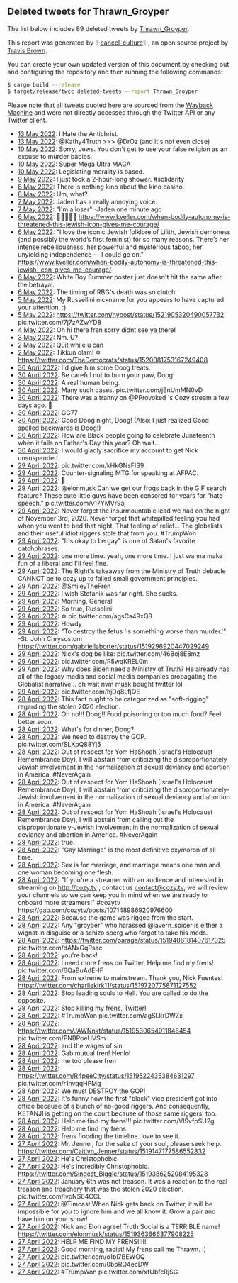 ## Deleted tweets for Thrawn_Groyper

The list below includes 89 deleted tweets by
[Thrawn_Groyper](https://twitter.com/Thrawn_Groyper).



This report was generated by ✨[cancel-culture](https://github.com/travisbrown/cancel-culture)✨,
an open source project by [Travis Brown](https://twitter.com/travisbrown).

You can create your own updated version of this document by checking out and configuring the
repository and then running the following commands:

```bash
$ cargo build --release
$ target/release/twcc deleted-tweets --report Thrawn_Groyper
```

Please note that all tweets quoted here are sourced from the
[Wayback Machine](https://web.archive.org) and were not directly accessed through the Twitter API or
any Twitter client.

* [13 May 2022](https://web.archive.org/web/20220513155429/https://twitter.com/Thrawn_Groyper/status/1525142365912145921): I Hate the Antichrist. <!--1525142365912145921-->
* [13 May 2022](https://web.archive.org/web/20220513081430/https://twitter.com/Thrawn_Groyper/status/1525025222373658625): @Kathy4Truth  >>>  @DrOz  (and it's not even close) <!--1525025222373658625-->
* [10 May 2022](https://web.archive.org/web/20220510214431/https://twitter.com/Thrawn_Groyper/status/1524143224385855489): Sorry, Jews. You don't get to use your false religion as an excuse to murder babies. <!--1524143224385855489-->
* [10 May 2022](https://web.archive.org/web/20220510191503/https://twitter.com/Thrawn_Groyper/status/1524105583720284161): Super Mega Ultra MAGA <!--1524105583720284161-->
* [10 May 2022](https://web.archive.org/web/20220510184125/https://twitter.com/Thrawn_Groyper/status/1524096600456548355): Legislating morality is based. <!--1524096600456548355-->
* [ 9 May 2022](https://web.archive.org/web/20220509164208/https://twitter.com/Thrawn_Groyper/status/1523704729414807553): I just took a 2-hour-long shower.  #solidarity <!--1523704729414807553-->
* [ 8 May 2022](https://web.archive.org/web/20220508194916/https://twitter.com/Thrawn_Groyper/status/1523388958360895488): There is nothing kino about the kino casino. <!--1523388958360895488-->
* [ 8 May 2022](https://web.archive.org/web/20220508155030/https://twitter.com/Thrawn_Groyper/status/1523329231253434368): Um, what? <!--1523329231253434368-->
* [ 7 May 2022](https://web.archive.org/web/20220507161432/https://twitter.com/Thrawn_Groyper/status/1522973008167845889): Jaden has a really annoying voice. <!--1522973008167845889-->
* [ 7 May 2022](https://web.archive.org/web/20220507055926/https://twitter.com/Thrawn_Groyper/status/1522818178145042433): "I'm a loser" -Jaden one minute ago <!--1522818178145042433-->
* [ 6 May 2022](https://web.archive.org/web/20220506172504/https://twitter.com/Thrawn_Groyper/status/1522628467795369988): 🤮🤮🤮🤮🤮 https://www.kveller.com/when-bodily-autonomy-is-threatened-this-jewish-icon-gives-me-courage/ <!--1522628467795369988-->
* [ 6 May 2022](https://web.archive.org/web/20220506172257/https://twitter.com/Thrawn_Groyper/status/1522627920166072320): "I love the iconic Jewish folklore of Lilith, Jewish demoness (and possibly the world’s first feminist) for so many reasons. There’s her intense rebelliousness, her powerful and mysterious taboo, her unyielding independence — I could go on." https://www.kveller.com/when-bodily-autonomy-is-threatened-this-jewish-icon-gives-me-courage/ <!--1522627920166072320-->
* [ 6 May 2022](https://web.archive.org/web/20220506064328/https://twitter.com/Thrawn_Groyper/status/1522466913225433088): White Boy Summer poster just doesn't hit the same after the betrayal. <!--1522466913225433088-->
* [ 6 May 2022](https://web.archive.org/web/20220506030246/https://twitter.com/Thrawn_Groyper/status/1522411367696904192): The timing of RBG's death was so clutch. <!--1522411367696904192-->
* [ 5 May 2022](https://web.archive.org/web/20220505161127/https://twitter.com/Thrawn_Groyper/status/1522247459715661827): My Russellini nickname for you appears to have captured your attention. :) <!--1522247459715661827-->
* [ 5 May 2022](https://web.archive.org/web/20220505023113/https://twitter.com/Thrawn_Groyper/status/1522041029205057537): https://twitter.com/nypost/status/1521905320490057732  pic.twitter.com/7j7zAZwYD8 <!--1522041029205057537-->
* [ 4 May 2022](https://web.archive.org/web/20220504203802/https://twitter.com/Thrawn_Groyper/status/1521952185130655744): Oh hi there fren sorry didnt see ya there! <!--1521952185130655744-->
* [ 3 May 2022](https://web.archive.org/web/20220503191530/https://twitter.com/Thrawn_Groyper/status/1521569001750544386): Nm. U? <!--1521569001750544386-->
* [ 2 May 2022](https://web.archive.org/web/20220502222341/https://twitter.com/Thrawn_Groyper/status/1521254011705384963): Quit while u can <!--1521254011705384963-->
* [ 2 May 2022](https://web.archive.org/web/20220502222045/https://twitter.com/Thrawn_Groyper/status/1521253347214430209): Tikkun olam! ✡️ https://twitter.com/TheDemocrats/status/1520081753167249408 <!--1521253347214430209-->
* [30 April 2022](https://web.archive.org/web/20220430223637/https://twitter.com/Thrawn_Groyper/status/1520532487172153345): I'd give him some Doog treats. <!--1520532487172153345-->
* [30 April 2022](https://web.archive.org/web/20220430184039/https://twitter.com/Thrawn_Groyper/status/1520473056203923463): Be careful not to burn your paw, Doog! <!--1520473056203923463-->
* [30 April 2022](https://web.archive.org/web/20220430183812/https://twitter.com/Thrawn_Groyper/status/1520472544826044416): A real human being. <!--1520472544826044416-->
* [30 April 2022](https://web.archive.org/web/20220430181916/https://twitter.com/Thrawn_Groyper/status/1520467611749961729): Many such cases. pic.twitter.com/jEnUmMN0vD <!--1520467611749961729-->
* [30 April 2022](https://web.archive.org/web/20220430181207/https://twitter.com/Thrawn_Groyper/status/1520465933701156865): There was a tranny on  @PProvoked 's Cozy stream a few days ago. 🤮 <!--1520465933701156865-->
* [30 April 2022](https://web.archive.org/web/20220430180044/https://twitter.com/Thrawn_Groyper/status/1520462943971905537): GG77 <!--1520462943971905537-->
* [30 April 2022](https://web.archive.org/web/20220430043403/https://twitter.com/Thrawn_Groyper/status/1520259956964044800): Good Doog night, Doog! (Also: I just realized Good spelled backwards is Doog!) <!--1520259956964044800-->
* [30 April 2022](https://web.archive.org/web/20220430025304/https://twitter.com/Thrawn_Groyper/status/1520234572822159360): How are Black people going to celebrate Juneteenth when it falls on Father's Day this year? Oh wait... <!--1520234572822159360-->
* [30 April 2022](https://web.archive.org/web/20220430003344/https://twitter.com/Thrawn_Groyper/status/1520199603634810880): I would gladly sacrifice my account to get Nick unsuspended. <!--1520199603634810880-->
* [29 April 2022](https://web.archive.org/web/20220429234007/https://twitter.com/Thrawn_Groyper/status/1520185396419780613): pic.twitter.com/kHkGNsFIS9 <!--1520185396419780613-->
* [29 April 2022](https://web.archive.org/web/20220429231751/https://twitter.com/Thrawn_Groyper/status/1520180400944996355): Counter-signaling MTG for speaking at AFPAC. <!--1520180400944996355-->
* [29 April 2022](https://web.archive.org/web/20220429184808/https://twitter.com/Thrawn_Groyper/status/1520112585097494528): 🤮 <!--1520112585097494528-->
* [29 April 2022](https://web.archive.org/web/20220429180640/https://twitter.com/Thrawn_Groyper/status/1520101973206392835): @elonmusk  Can we get our frogs back in the GIF search feature? These cute little guys have been censored for years for "hate speech." pic.twitter.com/v17YMVr9aj <!--1520101973206392835-->
* [29 April 2022](https://web.archive.org/web/20220429173423/https://twitter.com/Thrawn_Groyper/status/1520092926881185793): Never forget the insurmountable lead we had on the night of November 3rd, 2020. Never forget that whitepilled feeling you had when you went to bed that night. That feeling of relief... The globalists and their useful idiot riggers stole that from you.  #TrumpWon <!--1520092926881185793-->
* [29 April 2022](https://web.archive.org/web/20220429164507/https://twitter.com/Thrawn_Groyper/status/1520081570736005120): "It's okay to be gay" is one of Satan's favorite catchphrases. <!--1520081570736005120-->
* [29 April 2022](https://web.archive.org/web/20220429154030/https://twitter.com/Thrawn_Groyper/status/1520065291039956993): one more time. yeah, one more time. I just wanna make fun of a liberal and I'll feel fine. <!--1520065291039956993-->
* [29 April 2022](https://web.archive.org/web/20220429153421/https://twitter.com/Thrawn_Groyper/status/1520063881384767488): The Right's takeaway from the Ministry of Truth debacle CANNOT be to cozy up to failed small government principles. <!--1520063881384767488-->
* [29 April 2022](https://web.archive.org/web/20220429152650/https://twitter.com/Thrawn_Groyper/status/1520061751299129344): @SmileyTheFren <!--1520061751299129344-->
* [29 April 2022](https://web.archive.org/web/20220429134627/https://twitter.com/Thrawn_Groyper/status/1520036459977314304): I wish Stefanik was far right. She sucks. <!--1520036459977314304-->
* [29 April 2022](https://web.archive.org/web/20220429134241/https://twitter.com/Thrawn_Groyper/status/1520035776645447680): Morning, General! <!--1520035776645447680-->
* [29 April 2022](https://web.archive.org/web/20220429134238/https://twitter.com/Thrawn_Groyper/status/1520035634320187393): So true, Russolini! <!--1520035634320187393-->
* [29 April 2022](https://web.archive.org/web/20220429122050/https://twitter.com/Thrawn_Groyper/status/1520015144100716544): ✡️ pic.twitter.com/agsCa49xQ8 <!--1520015144100716544-->
* [29 April 2022](https://web.archive.org/web/20220429122112/https://twitter.com/Thrawn_Groyper/status/1520014526808219648): Howdy <!--1520014526808219648-->
* [29 April 2022](https://web.archive.org/web/20220429051759/https://twitter.com/Thrawn_Groyper/status/1519908679063162880): "To destroy the fetus 'is something worse than murder.'" -St. John Chrysostom https://twitter.com/gabriellaborter/status/1519296920447029249 <!--1519908679063162880-->
* [29 April 2022](https://web.archive.org/web/20220429045904/https://twitter.com/Thrawn_Groyper/status/1519903852857810944): Nick's dog be like: pic.twitter.com/46Boj8E8mz <!--1519903852857810944-->
* [29 April 2022](https://web.archive.org/web/20220429045225/https://twitter.com/Thrawn_Groyper/status/1519902349132713984): pic.twitter.com/R5wqKREL0m <!--1519902349132713984-->
* [29 April 2022](https://web.archive.org/web/20220429045046/https://twitter.com/Thrawn_Groyper/status/1519901848811016192): Why does Biden need a Ministry of Truth? He already has all of the legacy media and social media companies propagating the Globalist narrative... oh wait nvm musk bought twitter lol <!--1519901848811016192-->
* [29 April 2022](https://web.archive.org/web/20220429044008/https://twitter.com/Thrawn_Groyper/status/1519899191379701762): pic.twitter.com/hjDq8LfjQE <!--1519899191379701762-->
* [28 April 2022](https://web.archive.org/web/20220428234227/https://twitter.com/Thrawn_Groyper/status/1519824178802831363): This fact ought to be categorized as "soft-rigging" regarding the stolen 2020 election. <!--1519824178802831363-->
* [28 April 2022](https://web.archive.org/web/20220428230923/https://twitter.com/Thrawn_Groyper/status/1519815916669833217): Oh no!!! Doog!! Food poisoning or too much food? Feel better soon. <!--1519815916669833217-->
* [28 April 2022](https://web.archive.org/web/20220428230000/https://twitter.com/Thrawn_Groyper/status/1519813518102609922): What's for dinner, Doog? <!--1519813518102609922-->
* [28 April 2022](https://web.archive.org/web/20220428225923/https://twitter.com/Thrawn_Groyper/status/1519813415174381568): We need to destroy the GOP. pic.twitter.com/SLXpQ88Yj5 <!--1519813415174381568-->
* [28 April 2022](https://web.archive.org/web/20220428223016/https://twitter.com/Thrawn_Groyper/status/1519806167245012992): Out of respect for Yom HaShoah (Israel's Holocaust Remembrance Day), I will abstain from criticizing the disproportionately Jewish involvement in the normalization of sexual deviancy and abortion in America.  #NeverAgain <!--1519806167245012992-->
* [28 April 2022](https://web.archive.org/web/20220428222918/https://twitter.com/Thrawn_Groyper/status/1519805914437623816): Out of respect for Yom HaShoah (Israel's Holocaust Remembrance Day), I will abstain from criticizing the disproportionately-Jewish involvement in the normalization of sexual deviancy and abortion in America.  #NeverAgain <!--1519805914437623816-->
* [28 April 2022](https://web.archive.org/web/20220428222820/https://twitter.com/Thrawn_Groyper/status/1519805629417852933): Out of respect for Yom HaShoah (Israel's Holocaust Remembrance Day), I will abstain from calling out the disproportionately-Jewish involvement in the normalization of sexual deviancy and abortion in America.  #NeverAgain <!--1519805629417852933-->
* [28 April 2022](https://web.archive.org/web/20220428221937/https://twitter.com/Thrawn_Groyper/status/1519803428742078466): true. <!--1519803428742078466-->
* [28 April 2022](https://web.archive.org/web/20220428220955/https://twitter.com/Thrawn_Groyper/status/1519800949275045888): "Gay Marriage" is the most definitive oxymoron of all time. <!--1519800949275045888-->
* [28 April 2022](https://web.archive.org/web/20220428220753/https://twitter.com/Thrawn_Groyper/status/1519800489927483392): Sex is for marriage, and marriage means one man and one woman becoming one flesh. <!--1519800489927483392-->
* [28 April 2022](https://web.archive.org/web/20220428220034/https://twitter.com/Thrawn_Groyper/status/1519798552133873665): "If you're a streamer with an audience and interested in streaming on  http://cozy.tv , contact us contact@cozy.tv, we will review your channels so we can keep you in mind when we are ready to onboard more streamers!"  #cozytv  https://gab.com/cozytv/posts/107148986920976600 <!--1519798552133873665-->
* [28 April 2022](https://web.archive.org/web/20220428220026/https://twitter.com/Thrawn_Groyper/status/1519797925672542211): Because the game was rigged from the start. <!--1519797925672542211-->
* [28 April 2022](https://web.archive.org/web/20220428213537/https://twitter.com/Thrawn_Groyper/status/1519791055243259904): Any "groyper" who harassed  @lavern_spicer  is either a wignat in disguise or a schizo sperg who forgot to take his meds. <!--1519791055243259904-->
* [28 April 2022](https://web.archive.org/web/20220428211917/https://twitter.com/Thrawn_Groyper/status/1519788271177539584): https://twitter.com/paraga/status/1519406181407617025  pic.twitter.com/dANxGqPsac <!--1519788271177539584-->
* [28 April 2022](https://web.archive.org/web/20220428210929/https://twitter.com/Thrawn_Groyper/status/1519785854323015681): you're back! <!--1519785854323015681-->
* [28 April 2022](https://web.archive.org/web/20220428210019/https://twitter.com/Thrawn_Groyper/status/1519783431785299975): I need more frens on Twitter. Help me find my frens! pic.twitter.com/6QaBuAdEHF <!--1519783431785299975-->
* [28 April 2022](https://web.archive.org/web/20220428194153/https://twitter.com/Thrawn_Groyper/status/1519763771522273280): From extreme to mainstream. Thank you, Nick Fuentes! https://twitter.com/charliekirk11/status/1519720775871127552 <!--1519763771522273280-->
* [28 April 2022](https://web.archive.org/web/20220428191352/https://twitter.com/Thrawn_Groyper/status/1519756634339397634): Stop leading souls to Hell. You are called to do the opposite. <!--1519756634339397634-->
* [28 April 2022](https://web.archive.org/web/20220428190712/https://twitter.com/Thrawn_Groyper/status/1519753772997689347): Stop killing my frens, Twitter! <!--1519753772997689347-->
* [28 April 2022](https://web.archive.org/web/20220428184942/https://twitter.com/Thrawn_Groyper/status/1519750681158115332): #TrumpWon  pic.twitter.com/agSLkrDWZx <!--1519750681158115332-->
* [28 April 2022](https://web.archive.org/web/20220428042904/https://twitter.com/Thrawn_Groyper/status/1519534045876703232): https://twitter.com/JAWNnkt/status/1519530654911848454  pic.twitter.com/PNBPoeUVSm <!--1519534045876703232-->
* [28 April 2022](https://web.archive.org/web/20220428040943/https://twitter.com/Thrawn_Groyper/status/1519529206438408192): and the wages of sin <!--1519529206438408192-->
* [28 April 2022](https://web.archive.org/web/20220428040855/https://twitter.com/Thrawn_Groyper/status/1519528904842743808): Gab mutual fren! Henlo! <!--1519528904842743808-->
* [28 April 2022](https://web.archive.org/web/20220428035913/https://twitter.com/Thrawn_Groyper/status/1519526464126922752): me too please fren <!--1519526464126922752-->
* [28 April 2022](https://web.archive.org/web/20220428035612/https://twitter.com/Thrawn_Groyper/status/1519525791087972352): https://twitter.com/R4peeCity/status/1519522435384631297  pic.twitter.com/r1nvqqHPMg <!--1519525791087972352-->
* [28 April 2022](https://web.archive.org/web/20220428034752/https://twitter.com/Thrawn_Groyper/status/1519522839765864454): We must DESTROY the GOP! <!--1519522839765864454-->
* [28 April 2022](https://web.archive.org/web/20220428030551/https://twitter.com/Thrawn_Groyper/status/1519512146526318592): It's funny how the first "black" vice president got into office because of a bunch of no-good riggers. And consequently, KETANJI is getting on the court because of those same riggers, too. <!--1519512146526318592-->
* [28 April 2022](https://web.archive.org/web/20220428015313/https://twitter.com/Thrawn_Groyper/status/1519494800399028224): Help me find my frens!!! pic.twitter.com/VlSvfpSU2g <!--1519494800399028224-->
* [28 April 2022](https://web.archive.org/web/20220428014825/https://twitter.com/Thrawn_Groyper/status/1519493630163042305): Help me find my frens. <!--1519493630163042305-->
* [28 April 2022](https://web.archive.org/web/20220428013633/https://twitter.com/Thrawn_Groyper/status/1519490528219435008): frens flooding the timeline. love to see it. <!--1519490528219435008-->
* [27 April 2022](https://web.archive.org/web/20220427203843/https://twitter.com/Thrawn_Groyper/status/1519415700053532674): Mr. Jenner, for the sake of your soul, please seek help. https://twitter.com/Caitlyn_Jenner/status/1519147177586552832 <!--1519415700053532674-->
* [27 April 2022](https://web.archive.org/web/20220427190257/https://twitter.com/Thrawn_Groyper/status/1519391450924044288): He's Christophobic. <!--1519391450924044288-->
* [27 April 2022](https://web.archive.org/web/20220427190151/https://twitter.com/Thrawn_Groyper/status/1519391330543230976): He's incredibly Christophobic. https://twitter.com/Singest_Biggle/status/1519386252084195328 <!--1519391330543230976-->
* [27 April 2022](https://web.archive.org/web/20220427185539/https://twitter.com/Thrawn_Groyper/status/1519389793196593153): January 6th was not treason. It was a reaction to the real treason and treachery that was the stolen 2020 election. pic.twitter.com/ivpNS64CCL <!--1519389793196593153-->
* [27 April 2022](https://web.archive.org/web/20220427183558/https://twitter.com/Thrawn_Groyper/status/1519384200171905024): @Timcast  When Nick gets back on Twitter, it will be impossible for you to ignore him and we all know it. Grow a pair and have him on your show! <!--1519384200171905024-->
* [27 April 2022](https://web.archive.org/web/20220427181736/https://twitter.com/Thrawn_Groyper/status/1519380001296207874): Nick and Elon agree! Truth Social is a TERRIBLE name! https://twitter.com/elonmusk/status/1519363666377908225 <!--1519380001296207874-->
* [27 April 2022](https://web.archive.org/web/20220427160525/https://twitter.com/Thrawn_Groyper/status/1519346830794014723): HELP ME FIND MY FRENS!!!!! <!--1519346830794014723-->
* [27 April 2022](https://web.archive.org/web/20220427152353/https://twitter.com/Thrawn_Groyper/status/1519336272191541250): Good morning, racist! My frens call me Thrawn. :) <!--1519336272191541250-->
* [27 April 2022](https://web.archive.org/web/20220427152247/https://twitter.com/Thrawn_Groyper/status/1519336153677189120): pic.twitter.com/o1bI7BEWOQ <!--1519336153677189120-->
* [27 April 2022](https://web.archive.org/web/20220427145630/https://twitter.com/Thrawn_Groyper/status/1519329580674392064): pic.twitter.com/0bpRQ4ecDW <!--1519329580674392064-->
* [27 April 2022](https://web.archive.org/web/20220427145423/https://twitter.com/Thrawn_Groyper/status/1519328909866770433): #TrumpWon  pic.twitter.com/xfUbfcRjSG <!--1519328909866770433-->
